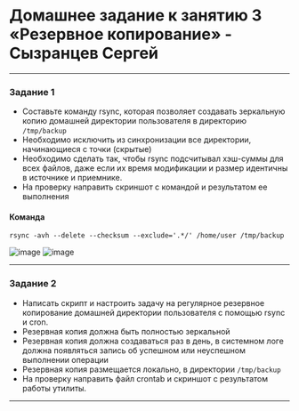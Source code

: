 # Домашнее задание к занятию 3 «Резервное копирование» - Сызранцев Сергей

----

### Задание 1
- Составьте команду rsync, которая позволяет создавать зеркальную копию домашней директории пользователя в директорию `/tmp/backup`
- Необходимо исключить из синхронизации все директории, начинающиеся с точки (скрытые)
- Необходимо сделать так, чтобы rsync подсчитывал хэш-суммы для всех файлов, даже если их время модификации и размер идентичны в источнике и приемнике.
- На проверку направить скриншот с командой и результатом ее выполнения

#### Команда
```
rsync -avh --delete --checksum --exclude='.*/' /home/user /tmp/backup
```
  ![image](https://github.com/SergeySS72/hometasks/assets/134854727/50973b42-2dd3-42d2-bbe8-437684bda4a5)
  ![image](https://github.com/SergeySS72/hometasks/assets/134854727/c89560ec-6c32-4cf2-9485-0c26bc196e87)

---

### Задание 2
- Написать скрипт и настроить задачу на регулярное резервное копирование домашней директории пользователя с помощью rsync и cron.
- Резервная копия должна быть полностью зеркальной
- Резервная копия должна создаваться раз в день, в системном логе должна появляться запись об успешном или неуспешном выполнении операции
- Резервная копия размещается локально, в директории `/tmp/backup`
- На проверку направить файл crontab и скриншот с результатом работы утилиты.

---
